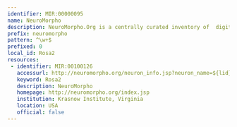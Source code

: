 ```yaml
---
identifier: MIR:00000095
name: NeuroMorpho
description: NeuroMorpho.Org is a centrally curated inventory of  digitally reconstructed neurons.
prefix: neuromorpho
pattern: ^\w+$
prefixed: 0
local_id: Rosa2
resources:
 - identifier: MIR:00100126
   accessurl: http://neuromorpho.org/neuron_info.jsp?neuron_name=${lid}
   keyword: Rosa2
   description: NeuroMorpho
   homepage: http://neuromorpho.org/index.jsp
   institution: Krasnow Institute, Virginia
   location: USA
   official: false
---
```

